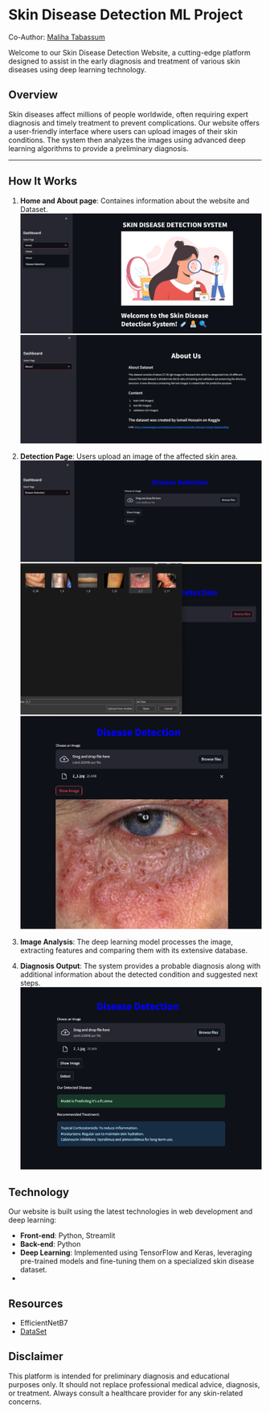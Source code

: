 # Skin Disease Detection ML Project
Co-Author: <a href="github.com/odinpie">Maliha Tabassum</a>

Welcome to our Skin Disease Detection Website, a cutting-edge platform designed to assist in the early diagnosis and treatment of various skin diseases using deep learning technology.

## Overview

Skin diseases affect millions of people worldwide, often requiring expert diagnosis and timely treatment to prevent complications. Our website offers a user-friendly interface where users can upload images of their skin conditions. The system then analyzes the images using advanced deep learning algorithms to provide a preliminary diagnosis.

---

## How It Works
1. **Home and About page**: Containes information about the website and Dataset.
![Home](asset/home.png)
![About](asset/about.png)
1. **Detection Page**: Users upload an image of the affected skin area.
![detection](asset/detection1.png)
![detection](asset/detection2.png)
![detection](asset/detection3.png)

2. **Image Analysis**: The deep learning model processes the image, extracting features and comparing them with its extensive database.
3. **Diagnosis Output**: The system provides a probable diagnosis along with additional information about the detected condition and suggested next steps.
![detection](asset/detection4.png)

## Technology

Our website is built using the latest technologies in web development and deep learning:
- **Front-end**: Python, Streamlit
- **Back-end**: Python
- **Deep Learning**: Implemented using TensorFlow and Keras, leveraging pre-trained models and fine-tuning them on a specialized skin disease dataset.
- 
## Resources
- EfficientNetB7
- <a href="https://www.kaggle.com/datasets/ismailpromus/skin-diseases-image-dataset/data"> DataSet</a>

## Disclaimer

This platform is intended for preliminary diagnosis and educational purposes only. It should not replace professional medical advice, diagnosis, or treatment. Always consult a healthcare provider for any skin-related concerns.

